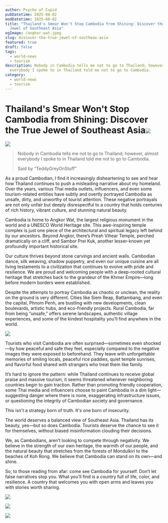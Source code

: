 ```yaml
---
author: Psyche of Cupid
pubDatetime: 2025-08-02
modDatetime: 2025-08-02
title: "Thailand's Smear Won't Stop Cambodia from Shining: Discover the True
  Jewel of Southeast Asia"
ogImage: /angkor-wat.jpeg
slug: discover-the-true-jewel-of-southeas-asia
featured: true
draft: false
tags:
  - world-news
  - tourism
description: Nobody in Cambodia tells me not to go to Thailand; however, almost
  everybody I spoke to in Thailand told me not to go to Cambodia.
category:
  - world-news
  - tourism
---
```

# **Thailand's Smear Won't Stop Cambodia from Shining: Discover the True Jewel of Southeast Asia**![](/news/photo_2025-08-02%2023.24.23.jpeg)

![](/angkor-wat.jpeg)

> Nobody in Cambodia tells me not to go to Thailand; however, almost everybody I spoke to in Thailand told me not to go to Cambodia.
> 
> Said by “TeddyGreyOnStuff”

As a proud Cambodian, I find it increasingly disheartening to see and hear how Thailand continues to push a misleading narrative about my homeland. Over the years, various Thai media outlets, influencers, and even some tourism-related entities have subtly and overtly portrayed Cambodia as unsafe, dirty, and unworthy of tourist attention. These negative portrayals are not only unfair but deeply disrespectful to a country that holds centuries of rich history, vibrant culture, and stunning natural beauty.

Cambodia is home to Angkor Wat, the largest religious monument in the world and a UNESCO World Heritage site. This awe-inspiring temple complex is just one piece of the architectural and spiritual legacy left behind by our ancestors. Beyond Angkor, there’s Preah Vihear Temple, perched dramatically on a cliff, and Sambor Prei Kuk, another lesser-known yet profoundly important historical site.

Our culture thrives beyond stone carvings and ancient walls. Cambodian dance, silk weaving, shadow puppetry, and even our unique cuisine are all living testaments to a civilization that continues to evolve with pride and resilience. We are proud and welcoming people with a deep-rooted cultural heritage that stretches back to the grandeur of the Khmer Empire—long before modern borders were established.

Despite the attempts to portray Cambodia as chaotic or unclean, the reality on the ground is very different. Cities like Siem Reap, Battambang, and even the capital, Phnom Penh, are bustling with new developments, clean boulevards, artistic hubs, and eco-friendly projects. Rural Cambodia, far from being “unsafe,” offers serene landscapes, authentic village experiences, and some of the kindest hospitality you’ll find anywhere in the world.

![](/news/phnompenh-city-view.jpg)

Tourists who visit Cambodia are often surprised—sometimes even shocked—by how peaceful and safe they feel, especially compared to the negative images they were exposed to beforehand. They leave with unforgettable memories of smiling locals, peaceful rice paddies, quiet temple sunrises, and flavorful food shared with strangers who treat them like family.

It’s hard to ignore the pattern: while Thailand continues to receive global praise and massive tourism, it seems threatened whenever neighboring countries begin to gain traction. Rather than promoting friendly cooperation, some Thai media and influencers choose to paint Cambodia in a dim light—suggesting danger where there is none, exaggerating infrastructure issues, or questioning the integrity of Cambodian society and governance.

This isn't a strategy born of truth. It's one born of insecurity.

The world deserves a balanced view of Southeast Asia. Thailand has its beauty, yes—but so does Cambodia. Tourists deserve the chance to see it for themselves, without biased misinformation clouding their decisions.

We, as Cambodians, aren’t looking to compete through negativity. We believe in the strength of our own heritage, the warmth of our people, and the natural beauty that stretches from the forests of Mondulkiri to the beaches of Koh Rong. We believe that Cambodia can stand on its own—and shine.

So, to those reading from afar: come see Cambodia for yourself. Don’t let false narratives stop you. What you’ll find is a country full of life, color, and resilience. A country that welcomes you with open arms and leaves you with stories worth sharing.

![](/news/photo_2025-08-02%2021.52.10.jpeg)

![](/news/IMG_6837.JPG)

![](/news/IMG_6838.JPG)